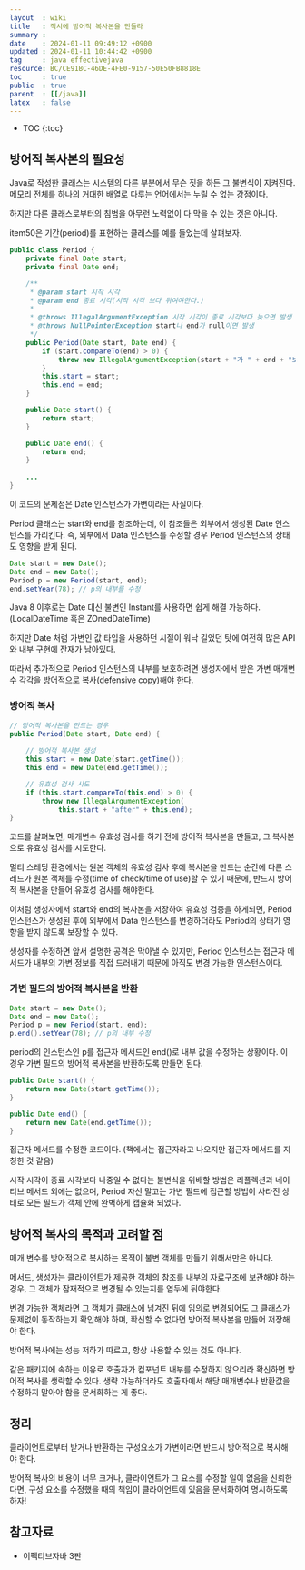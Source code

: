 ```yaml
---
layout  : wiki
title   : 적시에 방어적 복사본을 만들라 
summary : 
date    : 2024-01-11 09:49:12 +0900
updated : 2024-01-11 10:44:42 +0900
tag     : java effectivejava
resource: BC/CE91BC-46DE-4FE0-9157-50E50FB8818E
toc     : true
public  : true
parent  : [[/java]]
latex   : false
---
```

* TOC
{:toc}

## 방어적 복사본의 필요성

Java로 작성한 클래스는 시스템의 다른 부분에서 무슨 짓을 하든 그 불변식이 지켜진다. 메모리 전체를 하나의 거대한 배열로 다루는 언어에서는 누릴 수 없는 강점이다.

하지만 다른 클래스로부터의 침범을 아무런 노력없이 다 막을 수 있는 것은 아니다. 

item50은 기간(period)를 표현하는 클래스를 예를 들었는데 살펴보자.

```java
public class Period {
    private final Date start;
    private final Date end;

    /**
     * @param start 시작 시각
     * @param end 종료 시각(시작 시각 보다 뒤여야한다.)
     *
     * @throws IllegalArgumentException 시작 시각이 종료 시각보다 늦으면 발생
     * @throws NullPointerException start나 end가 null이면 발생
     */
    public Period(Date start, Date end) {
        if (start.compareTo(end) > 0) {
            throw new IllegalArgumentException(start + "가 " + end + "보다 늦습니다");
        }
        this.start = start;
        this.end = end;
    }

    public Date start() {
        return start;
    }

    public Date end() {
        return end;
    }
    
    ... 
}
```

이 코드의 문제점은 Date 인스턴스가 가변이라는 사실이다. 

Period 클래스는 start와 end를 참조하는데, 이 참조들은 외부에서 생성된 Date 인스턴스를 가리킨다. 즉, 외부에서 Data 인스턴스를 수정할 경우 Period 인스턴스의 상태도 영향을 받게 된다.

```java
Date start = new Date();
Date end = new Date();
Period p = new Period(start, end);
end.setYear(78); // p의 내부를 수정
```

Java 8 이후로는 Date 대신 불변인 Instant를 사용하면 쉽게 해결 가능하다. (LocalDateTime 혹은 ZOnedDateTime)

하지만 Date 처럼 가변인 값 타입을 사용하던 시절이 워낙 길었던 탓에 여전히 많은 API와 내부 구현에 잔재가 남아있다.

따라서 추가적으로 Period 인스턴스의 내부를 보호하려면 생성자에서 받은 가변 매개변수 각각을 방어적으로 복사(defensive copy)해야 한다. 

### 방어적 복사

```java
// 방어적 복사본을 만드는 경우
public Period(Date start, Date end) {
    
    // 방어적 복사본 생성
    this.start = new Date(start.getTime());
    this.end = new Date(end.getTime());

    // 유효성 검사 시도
    if (this.start.compareTo(this.end) > 0) {
        throw new IllegalArgumentException(
            this.start + "after" + this.end);        
}
```

코드를 살펴보면, 매개변수 유효성 검사를 하기 전에 방어적 복사본을 만들고, 그 복사본으로 유효성 검사를 시도한다. 

멀티 스레딩 환경에서는 원본 객체의 유효성 검사 후에 복사본을 만드는 순간에 다른 스레드가 원본 객체를 수정(time of check/time of use)할 수 있기 때문에, 반드시 방어적 복사본을 만들어 유효성 검사를 해야한다.

이처럼 생성자에서 start와 end의 복사본을 저장하여 유효성 검증을 하게되면, Period 인스턴스가 생성된 후에 외부에서 Data 인스턴스를 변경하더라도 Period의 상태가 영향을 받지 않도록 보장할 수 있다.

생성자를 수정하면 앞서 설명한 공격은 막아낼 수 있지만, Period 인스턴스는 접근자 메서드가 내부의 가변 정보를 직접 드러내기 때문에 아직도 변경 가능한 인스턴스이다.

### 가변 필드의 방어적 복사본을 반환

```java
Date start = new Date();
Date end = new Date();
Period p = new Period(start, end);
p.end().setYear(78); // p의 내부 수정
```

period의 인스턴스인 p를 접근자 메서드인 end()로 내부 값을 수정하는 상황이다. 이 경우 가변 필드의 방어적 복사본을 반환하도록 만들면 된다.

```java
public Date start() {
    return new Date(start.getTime());
}

public Date end() {
    return new Date(end.getTime());
}
```

접근자 메서드를 수정한 코드이다. (책에서는 접근자라고 나오지만 접근자 메서드를 지칭한 것 같음) 

시작 시각이 종료 시각보다 나중일 수 없다는 불변식을 위배할 방법은 리플렉션과 네이티브 메서드 외에는 없으며, Period 자신 말고는 가변 필드에 접근할 방법이 사라진 상태로 모든 필드가 객체 안에 완벽하게 캡슐화 되었다.

## 방어적 복사의 목적과 고려할 점

매개 변수를 방어적으로 복사하는 목적이 불변 객체를 만들기 위해서만은 아니다. 

메서드, 생성자는 클라이언트가 제공한 객체의 참조를 내부의 자료구조에 보관해야 하는 경우, 그 객체가 잠재적으로 변경될 수 있는지를 염두에 둬야한다. 

변경 가능한 객체라면 그 객체가 클래스에 넘겨진 뒤에 임의로 변경되어도 그 클래스가 문제없이 동작하는지 확인해야 하며, 확신할 수 없다면 방어적 복사본을 만들어 저장해야 한다.

방어적 복사에는 성능 저하가 따르고, 항상 사용할 수 있는 것도 아니다. 

같은 패키지에 속하는 이유로 호출자가 컴포넌트 내부를 수정하지 않으리라 확신하면 방어적 복사를 생략할 수 있다. 생략 가능하더라도 호출자에서 해당 매개변수나 반환값을 수정하지 말아야 함을 문서화하는 게 좋다.

## 정리

클라이언트로부터 받거나 반환하는 구성요소가 가변이라면 반드시 방어적으로 복사해야 한다.

방어적 복사의 비용이 너무 크거나, 클라이언트가 그 요소를 수정할 일이 없음을 신뢰한다면, 구성 요소를 수정했을 때의 책임이 클라이언트에 있음을 문서화하여 명시하도록 하자!


## 참고자료 

- 이펙티브자바 3판
 
